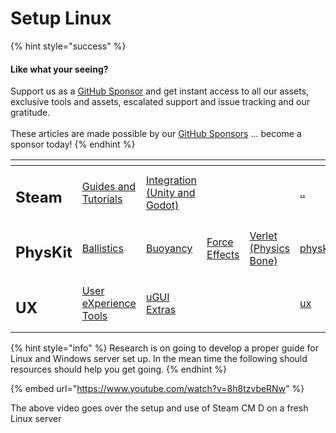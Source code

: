 # Setup Linux

{% hint style="success" %}
#### Like what your seeing?

Support us as a [GitHub Sponsor](../../../../../../) and get instant access to all our assets, exclusive tools and assets, escalated support and issue tracking and our gratitude.\
\
These articles are made possible by our [GitHub Sponsors](../../../../../../) ... become a sponsor today!
{% endhint %}

<table data-view="cards"><thead><tr><th></th><th></th><th></th><th></th><th></th><th data-hidden data-card-target data-type="content-ref"></th><th data-hidden data-card-cover data-type="files"></th></tr></thead><tbody><tr><td><h2>Steam</h2></td><td><a href="../../../">Guides and Tutorials</a></td><td><a href="../../../../../../assets/steamworks/">Integration (Unity and Godot)</a></td><td></td><td></td><td><a href="../../../">..</a></td><td><a href="../../../../../../.gitbook/assets/Steamworks Card.png">Steamworks Card.png</a></td></tr><tr><td><h2>PhysKit</h2></td><td><a href="../../../../../../assets/physkit/learning/sample-scenes/1-ballistic-basics.md">Ballistics</a></td><td><a href="../../../../../../assets/physkit/learning/sample-scenes/1-buoyancy-example.md">Buoyancy</a></td><td><a href="../../../../../../assets/physkit/learning/sample-scenes/1-force-effect-fields.md">Force Effects</a></td><td><a href="../../../../../../assets/physkit/learning/sample-scenes/2-verlet-spring-skinned-mesh.md">Verlet (Physics Bone)</a></td><td><a href="../../../../../../assets/physkit/">physkit</a></td><td><a href="../../../../../../.gitbook/assets/PhysKit Card.png">PhysKit Card.png</a></td></tr><tr><td><h2>UX</h2></td><td><a href="../../../../../../assets/ux/learning/core-concepts/">User eXperience Tools</a></td><td><a href="../../../../../../assets/ux/learning/ugui-extras/">uGUI Extras</a></td><td></td><td></td><td><a href="../../../../../../assets/ux/">ux</a></td><td><a href="../../../../../../.gitbook/assets/Splash Screen (1).png">Splash Screen (1).png</a></td></tr></tbody></table>

{% hint style="info" %}
Research is on going to develop a proper guide for Linux and Windows server set up. In the mean time the following should resources should help you get going.
{% endhint %}

{% embed url="https://www.youtube.com/watch?v=8h8tzvbeRNw" %}

The above video goes over the setup and use of Steam CM D on a fresh Linux server
